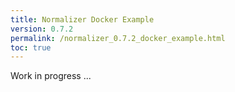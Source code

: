 ```yaml
---
title: Normalizer Docker Example
version: 0.7.2
permalink: /normalizer_0.7.2_docker_example.html
toc: true
---
```


Work in progress ...
